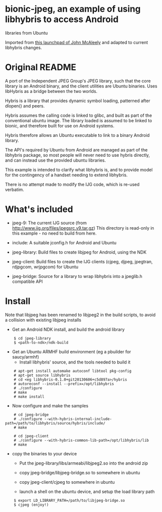 # bionic-jpeg, an example of using libhybris to access Android
  libraries from Ubuntu

Imported from [this launchpad of John McAleely](https://launchpad.net/bionic-jpeg)
and adapted to current libhybris changes.

# Original README

A port of the Independent JPEG Group's JPEG library, such that the
core library is an Android binary, and the client utilities are Ubuntu
binaries. Uses libHybris as a bridge between the two worlds.

Hybris is a library that provides dynamic symbol loading, patterned
after dlopen() and peers.

Hybris assumes the calling code is linked to glibc, and built as part
of the conventional ubuntu image. The library loaded is assumed to be
linked to bionic, and therefore built for use on Android systems.

Hybris therefore allows an Ubuntu executable to link to a binary
Android library.

The API's required by Ubuntu from Android are managed as part of the
libhybris package, so most people will never need to use hybris
directly, and can instead use the provided ubuntu libraries.

This example is intended to clarify what libhybris is, and to provide
model for the contingency of a handset needing to extend libhybris.

There is no attempt made to modify the IJG code, which is re-used
verbatim.

# What's included

* jpeg-9: The current IJG source (from
   http://www.ijg.org/files/jpegsrc.v9.tar.gz) This directory is
   read-only in this example - no need to build from here.

* include: A suitable jconfig.h for Android and Ubuntu

* jpeg-library: Build files to create libjpeg for Android, using the NDK

* jpeg-client: Build files to create the IJG clients (cjpeg, djpeg,
  jpegtran, rdjpgcom, wrjpgcom) for Ubuntu

* jpeg-bridge: Source for a library to wrap libhybris into a jpeglib.h
  compatible API

# Install

Note that libjpeg has been renamed to libjpeg2 in the build scripts,
to avoid a collision with existing libjpeg installs

* Get an Android NDK install, and build the android library
```
    $ cd jpeg-library
    $ <path-to-ndk>/ndk-build
```

* Get an Ubuntu ARMHF build environment (eg a pbuilder for saucy/armhf)
    * Install libhybris' source, and the tools needed to build it
```
    # apt-get install automake autoconf libtool pkg-config
    # apt-get source libhybris
    # cd <eg libhybris-0.1.0+git20130606+c5d897a>/hybris
    # autoreconf --install --prefix=/opt/libhybris
    # ./configure
    # make
    # make install
```

* Now configure and make the samples
```
    # cd jpeg-bridge
    # ./configure --with-hybris-internal-include-path=/path/to/libhybris/source/hybris/include/
    # make

    # cd jpeg-client
    # ./configure --with-hybris-common-lib-path=/opt/libhybris/lib
    # make
```

* copy the binaries to your device

  * Put the jpeg-library/libs/armeabi/libjpeg2.so into the android zip
  * copy jpeg-bridge/libjpeg-bridge.so to somewhere in ubuntu
  * copy jpeg-client/cjpeg to somewhere in ubuntu

  * launch a shell on the ubuntu device, and setup the load library path
```
    $ export LD_LIBRARY_PATH=/path/to/libjpeg-bridge.so
    $ cjpeg (enjoy!)
```

